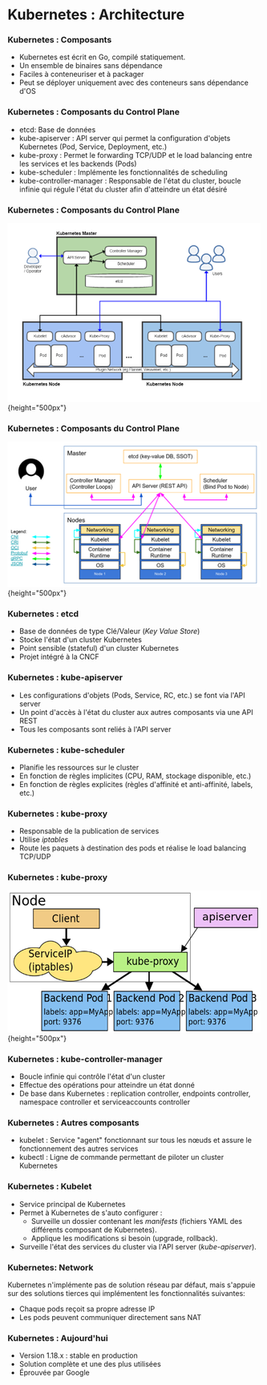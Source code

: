 # Kubernetes : Architecture

### Kubernetes : Composants

- Kubernetes est écrit en Go, compilé statiquement.
- Un ensemble de binaires sans dépendance
- Faciles à conteneuriser et à packager
- Peut se déployer uniquement avec des conteneurs sans dépendance d'OS

### Kubernetes : Composants du Control Plane

- etcd: Base de données
- kube-apiserver : API server qui permet la configuration d'objets Kubernetes (Pod, Service, Deployment, etc.)
- kube-proxy : Permet le forwarding TCP/UDP et le load balancing entre les services et les backends (Pods)
- kube-scheduler : Implémente les fonctionnalités de scheduling
- kube-controller-manager : Responsable de l'état du cluster, boucle infinie qui régule l'état du cluster afin d'atteindre un état désiré

### Kubernetes : Composants du Control Plane

![](images/kubernetes/architecture-1.png){height="500px"}

### Kubernetes : Composants du Control Plane

![](images/kubernetes/architecture-2.png){height="500px"}

### Kubernetes : etcd

- Base de données de type Clé/Valeur (_Key Value Store_)
- Stocke l'état d'un cluster Kubernetes
- Point sensible (stateful) d'un cluster Kubernetes
- Projet intégré à la CNCF

### Kubernetes : kube-apiserver

- Les configurations d'objets (Pods, Service, RC, etc.) se font via l'API server
- Un point d'accès à l'état du cluster aux autres composants via une API REST
- Tous les composants sont reliés à l'API server

### Kubernetes : kube-scheduler

- Planifie les ressources sur le cluster
- En fonction de règles implicites (CPU, RAM, stockage disponible, etc.)
- En fonction de règles explicites (règles d'affinité et anti-affinité, labels, etc.)

### Kubernetes : kube-proxy

- Responsable de la publication de services
- Utilise *iptables*
- Route les paquets à destination des pods et réalise le load balancing TCP/UDP

### Kubernetes : kube-proxy

![](images/kubernetes/services.png){height="500px"}

### Kubernetes : kube-controller-manager

- Boucle infinie qui contrôle l'état d'un cluster
- Effectue des opérations pour atteindre un état donné
- De base dans Kubernetes : replication controller, endpoints controller, namespace controller et serviceaccounts controller

### Kubernetes : Autres composants

- kubelet : Service "agent" fonctionnant sur tous les nœuds et assure le fonctionnement des autres services
- kubectl : Ligne de commande permettant de piloter un cluster Kubernetes

### Kubernetes : Kubelet

- Service principal de Kubernetes
- Permet à Kubernetes de s'auto configurer :
    - Surveille un dossier contenant les *manifests* (fichiers YAML des différents composant de Kubernetes).
    - Applique les modifications si besoin (upgrade, rollback).
- Surveille l'état des services du cluster via l'API server (*kube-apiserver*).

### Kubernetes: Network

Kubernetes n'implémente pas de solution réseau par défaut, mais s'appuie sur des solutions tierces qui implémentent les fonctionnalités suivantes:

- Chaque pods reçoit sa propre adresse IP
- Les pods peuvent communiquer directement sans NAT

### Kubernetes : Aujourd'hui

- Version 1.18.x : stable en production
- Solution complète et une des plus utilisées
- Éprouvée par Google


